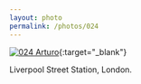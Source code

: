 ```yaml
---
layout: photo
permalink: /photos/024
---
```


[![024 Arturo](https://c1.staticflickr.com/1/403/19790323462_549de43d55_c.jpg)](https://www.flickr.com/photos/131440297@N08/19790323462/){:target="_blank"}

Liverpool Street Station, London.
